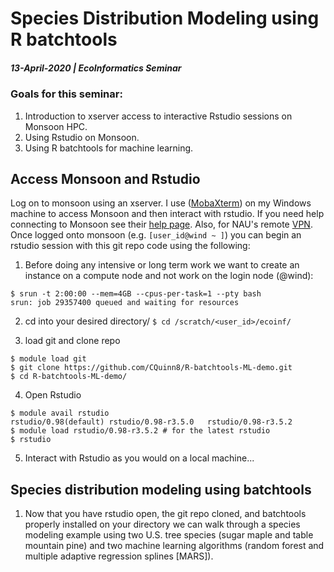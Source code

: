 # Species Distribution Modeling using R batchtools
##### 13-April-2020 | EcoInformatics Seminar
### Goals for this seminar:
1. Introduction to xserver access to interactive Rstudio sessions on Monsoon HPC.
2. Using Rstudio on Monsoon.
3. Using R batchtools for machine learning. 

## Access Monsoon and Rstudio
Log on to monsoon using an xserver. I use ([MobaXterm](https://mobaxterm.mobatek.net/)) on my Windows machine to access Monsoon and then interact with rstudio.
If you need help connecting to Monsoon see their [help page](https://in.nau.edu/hpc/overview/connecting-to-monsoon/). Also, for NAU's remote [VPN](https://in.nau.edu/its/remote-services/).
Once logged onto monsoon (e.g. `[user_id@wind ~ ]`) you can begin an rstudio session with this git repo code using the following:
1. Before doing any intensive or long term work we want to create an instance on a compute node and not work on the login node (@wind):
```
$ srun -t 2:00:00 --mem=4GB --cpus-per-task=1 --pty bash 
srun: job 29357400 queued and waiting for resources

```

2. cd into your desired directory/
`$ cd /scratch/<user_id>/ecoinf/`

3. load git and clone repo
```
$ module load git
$ git clone https://github.com/CQuinn8/R-batchtools-ML-demo.git
$ cd R-batchtools-ML-demo/
```

4. Open Rstudio 
```
$ module avail rstudio
rstudio/0.98(default) rstudio/0.98-r3.5.0   rstudio/0.98-r3.5.2
$ module load rstudio/0.98-r3.5.2 # for the latest rstudio
$ rstudio
```

5. Interact with Rstudio as you would on a local machine...

## Species distribution modeling using batchtools 
1. Now that you have rstudio open, the git repo cloned, and batchtools properly installed on your directory we can walk through a species modeling example using two U.S. tree species (sugar maple and table mountain pine) and two machine learning algorithms (random forest and multiple adaptive regression splines [MARS]).

